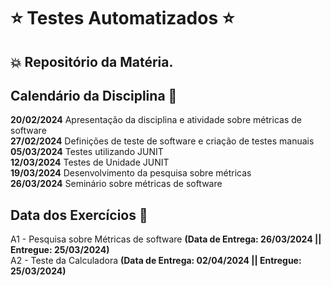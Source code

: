 # :star: Testes Automatizados :star:

## :boom: Repositório da Matéria.

## Calendário da Disciplina :calendar:

**20/02/2024**	Apresentação da disciplina e atividade sobre métricas de software  
**27/02/2024**	Definições de teste de software e criação de testes manuais  
**05/03/2024**	Testes utilizando JUNIT  
**12/03/2024**	Testes de Unidade JUNIT  
**19/03/2024**	Desenvolvimento da pesquisa sobre métricas  
**26/03/2024**	Seminário sobre métricas de software  

## Data dos Exercícios :date:

A1 - Pesquisa sobre Métricas de software **(Data de Entrega: 26/03/2024 || Entregue: 25/03/2024)**  
A2 - Teste da Calculadora **(Data de Entrega: 02/04/2024 || Entregue: 25/03/2024)**  
